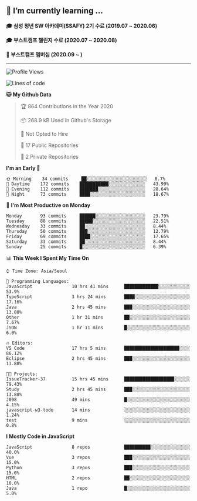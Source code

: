 ## 🌱 I’m currently learning ...

**🎓 삼성 청년 SW 아카데미(SSAFY) 2기 수료 (2019.07 ~ 2020.06)**

**🎓 부스트캠프 챌린지 수료 (2020.07 ~ 2020.08)**

**🏃  부스트캠프 멤버십 (2020.09 ~ )**
 
-----

<!--START_SECTION:waka-->
![Profile Views](http://img.shields.io/badge/Profile%20Views-0-blue)

![Lines of code](https://img.shields.io/badge/From%20Hello%20World%20I%27ve%20Written-34.5%20million%20lines%20of%20code-blue)

**🐱 My Github Data** 

> 🏆 864 Contributions in the Year 2020
 > 
> 📦 268.9 kB Used in Github's Storage 
 > 
> 🚫 Not Opted to Hire
 > 
> 📜 17 Public Repositories
 > 
> 🔑 2 Private Repositories 

**I'm an Early 🐤** 

```text
🌞 Morning    34 commits     ██░░░░░░░░░░░░░░░░░░░░░░░   8.7% 
🌆 Daytime    172 commits    ███████████░░░░░░░░░░░░░░   43.99% 
🌃 Evening    112 commits    ███████░░░░░░░░░░░░░░░░░░   28.64% 
🌙 Night      73 commits     ████░░░░░░░░░░░░░░░░░░░░░   18.67%

```
📅 **I'm Most Productive on Monday** 

```text
Monday       93 commits     ██████░░░░░░░░░░░░░░░░░░░   23.79% 
Tuesday      88 commits     █████░░░░░░░░░░░░░░░░░░░░   22.51% 
Wednesday    33 commits     ██░░░░░░░░░░░░░░░░░░░░░░░   8.44% 
Thursday     50 commits     ███░░░░░░░░░░░░░░░░░░░░░░   12.79% 
Friday       69 commits     ████░░░░░░░░░░░░░░░░░░░░░   17.65% 
Saturday     33 commits     ██░░░░░░░░░░░░░░░░░░░░░░░   8.44% 
Sunday       25 commits     █░░░░░░░░░░░░░░░░░░░░░░░░   6.39%

```


📊 **This Week I Spent My Time On** 

```text
⌚︎ Time Zone: Asia/Seoul

💬 Programming Languages: 
JavaScript               10 hrs 41 mins      █████████████░░░░░░░░░░░░   53.9% 
TypeScript               3 hrs 24 mins       ████░░░░░░░░░░░░░░░░░░░░░   17.16% 
Java                     2 hrs 45 mins       ███░░░░░░░░░░░░░░░░░░░░░░   13.88% 
Other                    1 hr 31 mins        ██░░░░░░░░░░░░░░░░░░░░░░░   7.67% 
JSON                     1 hr 11 mins        █░░░░░░░░░░░░░░░░░░░░░░░░   6.0%

🔥 Editors: 
VS Code                  17 hrs 5 mins       █████████████████████░░░░   86.12% 
Eclipse                  2 hrs 45 mins       ███░░░░░░░░░░░░░░░░░░░░░░   13.88%

🐱‍💻 Projects: 
IssueTracker-37          15 hrs 45 mins      ███████████████████░░░░░░   79.43% 
Study                    2 hrs 45 mins       ███░░░░░░░░░░░░░░░░░░░░░░   13.88% 
J098                     49 mins             █░░░░░░░░░░░░░░░░░░░░░░░░   4.15% 
javascript-w3-todo       14 mins             ░░░░░░░░░░░░░░░░░░░░░░░░░   1.24% 
test                     9 mins              ░░░░░░░░░░░░░░░░░░░░░░░░░   0.8%

```

**I Mostly Code in JavaScript** 

```text
JavaScript               8 repos             ██████████░░░░░░░░░░░░░░░   40.0% 
Vue                      3 repos             ███░░░░░░░░░░░░░░░░░░░░░░   15.0% 
Python                   3 repos             ███░░░░░░░░░░░░░░░░░░░░░░   15.0% 
HTML                     2 repos             ██░░░░░░░░░░░░░░░░░░░░░░░   10.0% 
Java                     1 repo              █░░░░░░░░░░░░░░░░░░░░░░░░   5.0%

```



<!--END_SECTION:waka-->
